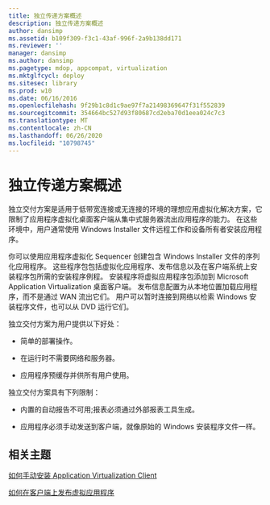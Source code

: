 ```yaml
---
title: 独立传递方案概述
description: 独立传递方案概述
author: dansimp
ms.assetid: b109f309-f3c1-43af-996f-2a9b138dd171
ms.reviewer: ''
manager: dansimp
ms.author: dansimp
ms.pagetype: mdop, appcompat, virtualization
ms.mktglfcycl: deploy
ms.sitesec: library
ms.prod: w10
ms.date: 06/16/2016
ms.openlocfilehash: 9f29b1c8d1c9ae97f7a21498369647f31f552839
ms.sourcegitcommit: 354664bc527d93f80687cd2eba70d1eea024c7c3
ms.translationtype: MT
ms.contentlocale: zh-CN
ms.lasthandoff: 06/26/2020
ms.locfileid: "10798745"
---
```

# 独立传递方案概述


独立交付方案是适用于低带宽连接或无连接的环境的理想应用虚拟化解决方案，它限制了应用程序虚拟化桌面客户端从集中式服务器流出应用程序的能力。 在这些环境中，用户通常使用 Windows Installer 文件远程工作和设备所有者安装应用程序。

你可以使用应用程序虚拟化 Sequencer 创建包含 Windows Installer 文件的序列化应用程序。 这些程序包包括虚拟化应用程序、发布信息以及在客户端系统上安装程序包所需的安装程序例程。 安装程序将虚拟应用程序包添加到 Microsoft Application Virtualization 桌面客户端。 发布信息配置为从本地位置加载应用程序，而不是通过 WAN 流出它们。 用户可以暂时连接到网络以检索 Windows 安装程序文件，也可以从 DVD 运行它们。

独立交付方案为用户提供以下好处：

-   简单的部署操作。

-   在运行时不需要网络和服务器。

-   应用程序预缓存并供所有用户使用。

独立交付方案具有下列限制：

-   内置的自动报告不可用;报表必须通过外部报表工具生成。

-   应用程序必须手动发送到客户端，就像原始的 Windows 安装程序文件一样。

## 相关主题


[如何手动安装 Application Virtualization Client](how-to-manually-install-the-application-virtualization-client.md)

[如何在客户端上发布虚拟应用程序](how-to-publish-a-virtual-application-on-the-client.md)

 

 





